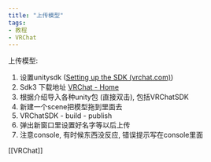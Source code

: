 ```yaml
---
title: "上传模型"
tags:
- 教程
- VRChat
---
```


   

上传模型:

1.  设置unitysdk ([Setting up the SDK (vrchat.com)](https://docs.vrchat.com/docs/setting-up-the-sdk))
2. Sdk3 下载地址 [VRChat - Home](https://vrchat.com/home/download)
3.  根据介绍导入各种unity包 (直接双击), 包括VRChatSDK
4.  新建一个scene把模型拖到里面去
5.  VRChatSDK - build - publish
6.  弹出新窗口里设置好名字等以后上传
7.  注意console, 有时候东西没反应, 错误提示写在console里面


[[VRChat]]